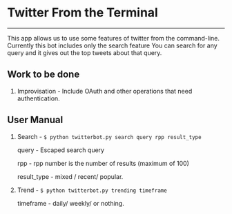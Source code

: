 Twitter From the Terminal
=========================

---

This app allows us to use some features of twitter from the command-line. Currently this bot includes only the search feature
You can search for any query and it gives out the top tweets about that query.

Work to be done
---------------
1. Improvisation - Include OAuth and other operations that need authentication.

User Manual
-----------
1. Search - `$ python twitterbot.py search query rpp result_type`
	
	query - Escaped search query

	rpp - rpp number is the number of results (maximum of 100)
	
	result_type - mixed / recent/ popular.

2. Trend - `$ python twitterbot.py trending timeframe`
	
	timeframe - daily/ weekly/ or nothing.